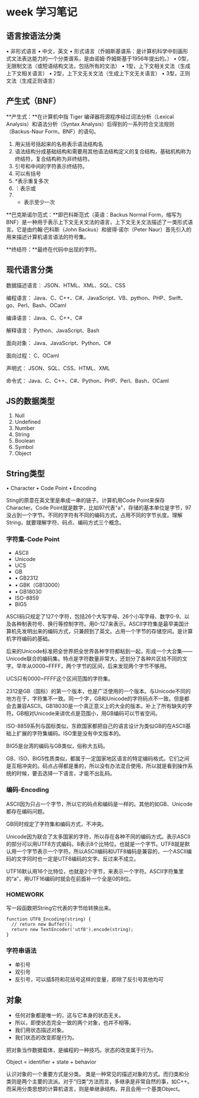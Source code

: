 # week 学习笔记

## 语言按语法分类
• 非形式语言
• 中文，英文
• 形式语言（乔姆斯基谱系：是计算机科学中刻画形式文法表达能力的一个分类谱系，是由诺姆·乔姆斯基于1956年提出的。）
• 0型，无限制文法（或短语结构文法，包括所有的文法）
• 1型，上下文相关文法（生成上下文相关语言）
• 2型，上下文无关文法（生成上下文无关语言）
• 3型，正则文法（生成正则语言）

## 产生式（BNF）
**产生式：**在计算机中指 Tiger 编译器将源程序经过词法分析（Lexical Analysis）和语法分析（Syntax Analysis）后得到的一系列符合文法规则（Backus-Naur Form，BNF）的语句。
1. 用尖括号括起来的名称表示语法结构名
1. 语法结构分成基础结构和需要用其他语法结构定义的复合结构，基础机构称为终结符，复合结构称为非终结符。
1. 引号和中间的字符表示终结符。
1. 可以有括号
1. *表示重复多次
1. ｜表示或
1. + 表示至少一次

**巴克斯诺尔范式：**即巴科斯范式（英语：Backus Normal Form，缩写为 BNF）是一种用于表示上下文无关文法的语言，上下文无关文法描述了一类形式语言。它是由约翰·巴科斯（John Backus）和彼得·诺尔（Peter Naur）首先引入的用来描述计算机语言语法的符号集。

**终结符：**最终在代码中出现的字符。



## 现代语言分类

数据描述语言：
JSON、HTML、XML、SQL、CSS

编程语言：
Java、C、C++、C#、JavaScript、VB、python、PHP、Swift、go、Perl、Bash、OCaml

编译语言：
Java、C、C++、C#

解释语言：
Python、JavaScript、Bash

面向对象：
Java、JavaScript、Python、C#

面向过程：
C、OCaml

声明式：
JSON、SQL、CSS、HTML、XML

命令式：
Java、C、C++、C#、Python、PHP、Perl、Bash、OCaml



## JS的数据类型
1. Null
2. Undefined
3. Number
4. String
5. Boolean
6. Symbol
7. Object

## String类型
• Character
• Code Point
• Encoding

Sting的原意在英文里是串成一串的链子。计算机用Code Point来保存Character。Code Point就是数字，比如97代表"a"，存储的基本单位是字节，97没占到一个字节。不同的字符有不同的编码方式，占用不同的字节长度。理解String，就要理解字符、码点、编码方式三个概念。

### 字符集-Code Point
- ASCII
- Unicode
- UCS
- GB
- • GB2312
- • GBK（GB13000）
- • GB18030
- ISO-8859
- BIG5

ASCII码只规定了127个字符，包括26个大写字母、26个小写字母、数字0-9、以及各种制表符号、换行等控制字符。用0-127来表示。ASCII字符集是最早美国计算机先发明出来的编码方式，只兼顾到了英文。占用一个字节的存储空间。是计算机字符编码的基础。

后来的Unicode标准把全世界把全世界各种字符都粘到一起，形成一个大合集——Unicode联合的编码集。特点是字符数量非常大，还划分了各种片区给不同的文字。早年从0000~FFFF，两个字节的区间，后来发现两个字节不够用。

UCS只有0000~FFFF这个区间范围的字符集。

2312是GB（国标）的第一个版本，也是广泛使用的一个版本。与Unicode不同的地方在于，字符集不一致。同一个字，GB和Unicode的字符码点不一致。但是都会去兼容ASCII。GB18030是一个真正意义上的大全的版本。补上了所有缺失的字符。GB相对Unicode来讲优点是范围小，用GB编码可以节省空间。

ISO-8859系列与国标类似，东欧国家都把自己的语言设计为类似GB的在ASCII基础上扩展的字符集编码。ISO里是没有中文版本的。

BIG5是台湾的编码与GB类似，俗称大五码。

GB、ISO、BIG5性质类似，都属于一定国家地区语言的特定编码格式。它们之间是互相冲突的。码点占得都是重的，所以没有办法混合使用，所以就是看到操作系统的时候，要去选择一下语言，才能不出乱码。

### 编码-Encoding
ASCII因为只占一个字节，所以它的码点和编码是一样的。其他的如GB、Unicode都存在编码问题。

GB同时规定了字符集和编码方式，不冲突。

Unicode因为联合了太多国家的字符，所以存在各种不同的编码方式。表示ASCII的部分可以用UTF8方式编码，8表示8个比特位。也就是一个字节。UTF8就是默认用一个字节表示一个字符。所以ASCII编码和UTF8编码是兼容的，一个ASCII编码的文字同时也一定是UTF8编码的文字。反过来不成立。

UTF16默认用16个比特位，也就是2个字节，来表示一个字符。ASCII字符集里的“a”，用UTF16编码时就会在前面补一个全是0的8位。

### HOMEWORK
写一段函数把String它代表的字节给转换出来。
```
function UTF8_Encoding(string) {
  // return new Buffer();
  return new TextEncoder('utf8').encode(string);
}
```

### 字符串语法
- 单引号
- 双引号
- 反引号，可以插$符和花括号这样的变量，即除了反引号其他均可


## 对象

- 任何对象都是唯一的，这与它本身的状态无关。
- 所以，即使状态完全一致的两个对象，也并不相等。
- 我们用状态描述对象。
- 我们状态的改变即是行为。

把对象当作数据载体，是编程的一种技巧。状态的改变属于行为。

Object = identifier + state + behavior

认识对象的一个重要方式是分类。
类是一种常见的描述对象的方式。而归类和分类则是两个主要的流派。对于“归类”方法而言，多继承是非常自然的事，如C++。而采用分类思想的计算机语言，则是单继承结构，并且会用一个基类Object。
